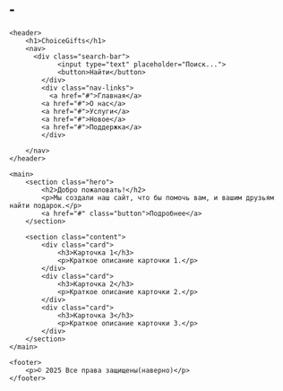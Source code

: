 # -<!DOCTYPE html>
<html lang="ru">
<head>
    <meta charset="UTF-8">
    <meta name="viewport" content="width=device-width, initial-scale=1.0">
    <title>ChoiceGifts</title>
    <link rel="stylesheet" href="sansa.css">
    <style>
 body {
    font-family: Arial, sans-serif;
    .octagon-star {
  width: 1000px;
  height: 100px;
  position: relative;
  background-color: #F8D4C6; /* Цвет звезды */
  clip-path: polygon(50% 0%, 95% 25%, 95% 75%, 50% 100%, 5% 75%, 5% 25%);
} 
  }
    </style>
   
</head>
<body> 
  
    <header>
        <h1>ChoiceGifts</h1>
        <nav>
          <div class="search-bar">
                <input type="text" placeholder="Поиск...">
                <button>Найти</button>
            </div>
            <div class="nav-links">
              <a href="#">Главная</a>
            <a href="#">О нас</a>
            <a href="#">Услуги</a>
            <a href="#">Новое</a>
            <a href="#">Поддержка</a>
            </div>
            
        </nav>
    </header>

    <main>
        <section class="hero">
            <h2>Добро пожаловать!</h2>
            <p>Мы создали наш сайт, что бы помочь вам, и вашим друзьям найти подарок.</p>
            <a href="#" class="button">Подробнее</a>
        </section>

        <section class="content">
            <div class="card">
                <h3>Карточка 1</h3>
                <p>Краткое описание карточки 1.</p>
            </div>
            <div class="card">
                <h3>Карточка 2</h3>
                <p>Краткое описание карточки 2.</p>
            </div>
            <div class="card">
                <h3>Карточка 3</h3>
                <p>Краткое описание карточки 3.</p>
            </div>
        </section>
    </main>

    <footer>
        <p>© 2025 Все права защищены(наверно)</p>
    </footer>

</body>
</html>
